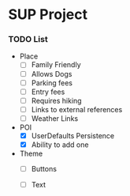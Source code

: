 # SUP Project

### TODO List
* Place
    - [ ] Family Friendly
    - [ ] Allows Dogs
    - [ ] Parking fees
    - [ ] Entry fees
    - [ ] Requires hiking
    - [ ] Links to external references
    - [ ] Weather Links
* POI
    - [x] UserDefaults Persistence
    - [x] Ability to add one
* Theme
    - [ ] Buttons
    - [ ] Text

